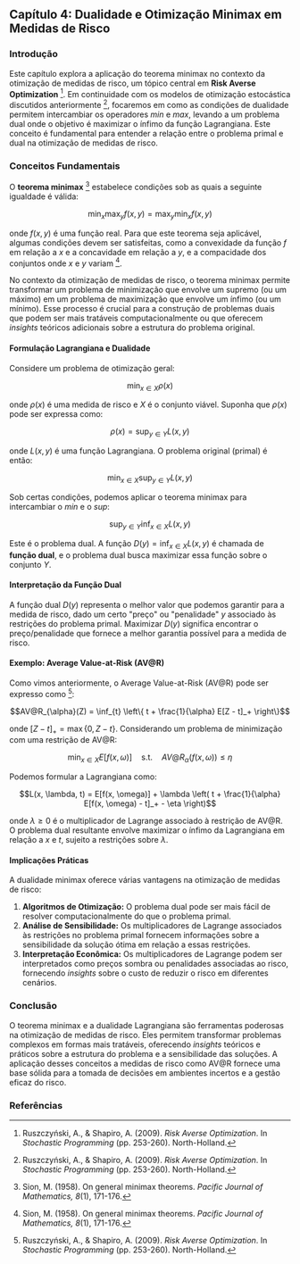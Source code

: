 ## Capítulo 4: Dualidade e Otimização Minimax em Medidas de Risco

### Introdução
Este capítulo explora a aplicação do teorema minimax no contexto da otimização de medidas de risco, um tópico central em **Risk Averse Optimization** [^1]. Em continuidade com os modelos de otimização estocástica discutidos anteriormente [^1], focaremos em como as condições de dualidade permitem intercambiar os operadores *min* e *max*, levando a um problema dual onde o objetivo é maximizar o ínfimo da função Lagrangiana. Este conceito é fundamental para entender a relação entre o problema primal e dual na otimização de medidas de risco.

### Conceitos Fundamentais
O **teorema minimax** [^ref_externa] estabelece condições sob as quais a seguinte igualdade é válida:

$$\min_x \max_y f(x, y) = \max_y \min_x f(x, y)$$

onde $f(x, y)$ é uma função real. Para que este teorema seja aplicável, algumas condições devem ser satisfeitas, como a convexidade da função $f$ em relação a $x$ e a concavidade em relação a $y$, e a compacidade dos conjuntos onde $x$ e $y$ variam [^ref_externa].

No contexto da otimização de medidas de risco, o teorema minimax permite transformar um problema de minimização que envolve um supremo (ou um máximo) em um problema de maximização que envolve um ínfimo (ou um mínimo). Esse processo é crucial para a construção de problemas duais que podem ser mais tratáveis computacionalmente ou que oferecem *insights* teóricos adicionais sobre a estrutura do problema original.

#### Formulação Lagrangiana e Dualidade
Considere um problema de otimização geral:

$$\min_{x \in X} \rho(x)$$

onde $\rho(x)$ é uma medida de risco e $X$ é o conjunto viável. Suponha que $\rho(x)$ pode ser expressa como:

$$\rho(x) = \sup_{y \in Y} L(x, y)$$

onde $L(x, y)$ é uma função Lagrangiana. O problema original (primal) é então:

$$\min_{x \in X} \sup_{y \in Y} L(x, y)$$

Sob certas condições, podemos aplicar o teorema minimax para intercambiar o *min* e o *sup*:

$$\sup_{y \in Y} \inf_{x \in X} L(x, y)$$

Este é o problema dual. A função $D(y) = \inf_{x \in X} L(x, y)$ é chamada de **função dual**, e o problema dual busca maximizar essa função sobre o conjunto $Y$.

#### Interpretação da Função Dual
A função dual $D(y)$ representa o melhor valor que podemos garantir para a medida de risco, dado um certo "preço" ou "penalidade" $y$ associado às restrições do problema primal. Maximizar $D(y)$ significa encontrar o preço/penalidade que fornece a melhor garantia possível para a medida de risco.

#### Exemplo: Average Value-at-Risk (AV@R)
Como vimos anteriormente, o Average Value-at-Risk (AV@R) pode ser expresso como [^1]:

$$AV@R_{\alpha}(Z) = \inf_{t} \left\{ t + \frac{1}{\alpha} E[Z - t]_+ \right\}$$

onde $[Z - t]_+ = \max\{0, Z - t\}$.  Considerando um problema de minimização com uma restrição de AV@R:

$$\min_{x \in X} E[f(x, \omega)] \quad \text{s.t.} \quad AV@R_{\alpha}(f(x, \omega)) \leq \eta$$

Podemos formular a Lagrangiana como:

$$L(x, \lambda, t) = E[f(x, \omega)] + \lambda \left( t + \frac{1}{\alpha} E[f(x, \omega) - t]_+ - \eta \right)$$

onde $\lambda \geq 0$ é o multiplicador de Lagrange associado à restrição de AV@R. O problema dual resultante envolve maximizar o ínfimo da Lagrangiana em relação a $x$ e $t$, sujeito a restrições sobre $\lambda$.

#### Implicações Práticas
A dualidade minimax oferece várias vantagens na otimização de medidas de risco:

1.  **Algoritmos de Otimização:** O problema dual pode ser mais fácil de resolver computacionalmente do que o problema primal.
2.  **Análise de Sensibilidade:** Os multiplicadores de Lagrange associados às restrições no problema primal fornecem informações sobre a sensibilidade da solução ótima em relação a essas restrições.
3.  **Interpretação Econômica:** Os multiplicadores de Lagrange podem ser interpretados como preços sombra ou penalidades associadas ao risco, fornecendo *insights* sobre o custo de reduzir o risco em diferentes cenários.

### Conclusão
O teorema minimax e a dualidade Lagrangiana são ferramentas poderosas na otimização de medidas de risco. Eles permitem transformar problemas complexos em formas mais tratáveis, oferecendo *insights* teóricos e práticos sobre a estrutura do problema e a sensibilidade das soluções. A aplicação desses conceitos a medidas de risco como AV@R fornece uma base sólida para a tomada de decisões em ambientes incertos e a gestão eficaz do risco.

### Referências
[^1]: Ruszczyński, A., & Shapiro, A. (2009). *Risk Averse Optimization*. In *Stochastic Programming* (pp. 253-260). North-Holland.
[^ref_externa]: Sion, M. (1958). On general minimax theorems. *Pacific Journal of Mathematics, 8*(1), 171-176.

<!-- END -->